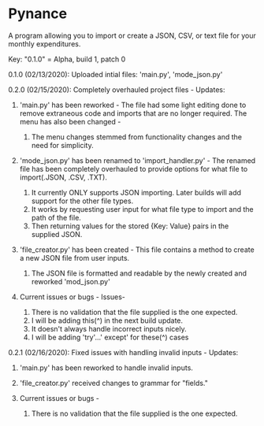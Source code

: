 # Pynance
A program allowing you to import or create a JSON, CSV, or text file for your monthly expenditures. 

Key: "0.1.0" = Alpha, build 1, patch 0

0.1.0 (02/13/2020): Uploaded intial files: 
  'main.py', 'mode_json.py'
  
0.2.0 (02/15/2020): Completely overhauled project files -
  Updates: 
1.  'main.py' has been reworked - 
  The file had some light editing done to remove extraneous code and imports that are no longer required. 
  The menu has also been changed -
    1. The menu changes stemmed from functionality changes and the need for simplicity.

2. 'mode_json.py' has been renamed to 'import_handler.py' - 
  The renamed file has been completely overhauled to provide options for what file to import(.JSON, .CSV, .TXT).
    1. It currently ONLY supports JSON importing. Later builds will add support for the other file types.
    2. It works by requesting user input for what file type to import and the path of the file. 
    3. Then returning values for the stored {Key: Value} pairs in the supplied JSON. 

3.  'file_creator.py' has been created -
  This file contains a method to create a new JSON file from user inputs. 
    1. The JSON file is formatted and readable by the newly created and reworked 'mod_json.py' 

4. Current issues or bugs -
  Issues- 
    1. There is no validation that the file supplied is the one expected. 
     1. I will be adding this(^) in the next build update. 
    2. It doesn't always handle incorrect inputs nicely. 
     1. I will be adding 'try'...' except' for these(^) cases
     
0.2.1 (02/16/2020): Fixed issues with handling invalid inputs - Updates:
1. 'main.py' has been reworked to handle invalid inputs.

2. 'file_creator.py' received changes to grammar for "fields."

3. Current issues or bugs - 
    1. There is no validation that the file supplied is the one expected.

